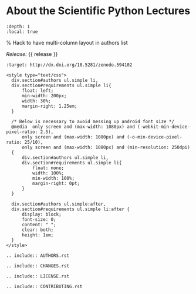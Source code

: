 # About the Scientific Python Lectures

```{contents}
:depth: 1
:local: true
```

% Hack to have multi-column layout in authors list

*Release:* {{ release }}

```{image} https://zenodo.org/badge/doi/10.5281/zenodo.594102.svg
:target: http://dx.doi.org/10.5281/zenodo.594102
```

```{raw} html
<style type="text/css">
  div.section#authors ul.simple li,
  div.section#requirements ul.simple li{
      float: left;
      min-width: 200px;
      width: 30%;
      margin-right: 1.25em;
  }

  /* Below is necessary to avoid messing up android font size */
  @media  only screen and (max-width: 1080px) and (-webkit-min-device-pixel-ratio: 2.5),
      only screen and (max-width: 1080px) and (-o-min-device-pixel-ratio: 25/10),
      only screen and (max-width: 1080px) and (min-resolution: 250dpi)
  {
      div.section#authors ul.simple li,
      div.section#requirements ul.simple li{
          float: none;
          width: 100%;
          min-width: 100%;
          margin-right: 0pt;
      }
  }

  div.section#authors ul.simple:after,
  div.section#requirements ul.simple li:after {
      display: block;
      font-size: 0;
      content: " ";
      clear: both;
      height: 1em;
  }
</style>
```

```{eval-rst}
.. include:: AUTHORS.rst
```

```{eval-rst}
.. include:: CHANGES.rst
```

```{eval-rst}
.. include:: LICENSE.rst
```

```{eval-rst}
.. include:: CONTRIBUTING.rst
```